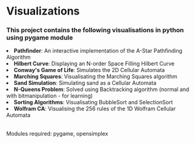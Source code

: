 # Visualizations
<h3>This project contains the following  visualisations in python using pygame module</h3>
<table>
<li><b>Pathfinder</b>: An interactive implementation of the A-Star Pathfinding Algorithm</li>

<li><b>Hilbert Curve</b>: Displaying an N-order Space Filling Hilbert Curve</li>

<li><b>Conway's Game of Life</b>: Simulates the 2D Cellular Automata</li>

<li><b>Marching Squares</b>: Visualisating the Marching Squares algorithm</li>

<li><b>Sand Simulation</b>: Simulating sand as a Cellular Automata</li>

<li><b>N-Queens Problem</b>: Solved using Backtracking algorithm (normal and with bitmanipulation - for learning)</li>

<li><b>Sorting Algorithms</b>: Visualisating BubbleSort and SelectionSort</li>

<li><b>Wolfram CA</b>: Visualising the 256 rules of the 1D Wolfram Cellular Automata</li>
</table>

Modules required: pygame, opensimplex